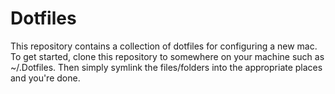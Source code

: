 # Dotfiles

This repository contains a collection of dotfiles for configuring a new mac.
To get started, clone this repository to somewhere on your machine such as
~/.Dotfiles. Then simply symlink the files/folders into the appropriate places and you're done.
